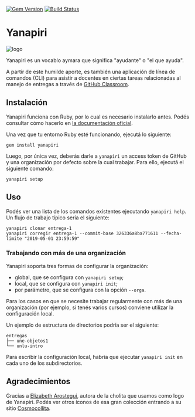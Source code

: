 [![Gem Version](https://badge.fury.io/rb/yanapiri.svg)](https://rubygems.org/gems/yanapiri)
[![Build Status](https://travis-ci.org/faloi/yanapiri.svg?branch=master)](https://travis-ci.org/faloi/yanapiri)

# Yanapiri

![logo](https://user-images.githubusercontent.com/1585835/57146278-53838f00-6d9b-11e9-9875-56dc509e4943.png)


Yanapiri es un vocablo aymara que significa "ayudante" o "el que ayuda". 

A partir de este humilde aporte, es también una aplicación de línea de comandos (CLI) para asistir a docentes en ciertas tareas relacionadas al manejo de entregas a través de [GitHub Classroom](https://classroom.github.com/).

## Instalación

Yanapiri funciona con Ruby, por lo cual es necesario instalarlo antes. Podés consultar cómo hacerlo en [la documentación oficial](https://www.ruby-lang.org/es/documentation/installation/).

Una vez que tu entorno Ruby esté funcionando, ejecutá lo siguiente:

```
gem install yanapiri
```

Luego, por única vez, deberás darle a `yanapiri` un access token de GitHub y una organización por defecto sobre la cual trabajar. Para ello, ejecutá el siguiente comando:

```
yanapiri setup
```

## Uso

Podés ver una lista de los comandos existentes ejecutando `yanapiri help`.
Un flujo de trabajo típico sería el siguiente:

```
yanapiri clonar entrega-1
yanapiri corregir entrega-1 --commit-base 326336a8ba771611 --fecha-limite "2019-05-01 23:59:59"
```

### Trabajando con más de una organización

Yanapiri soporta tres formas de configurar la organización:
* global, que se configura con `yanapiri setup`;
* local, que se configura con `yanapiri init`;
* por parámetro, que se configura con la opción `--orga`.

Para los casos en que se necesite trabajar regularmente con más de una organización (por ejemplo, si tenés varios cursos) conviene utilizar la configuración local.

Un ejemplo de estructura de directorios podría ser el siguiente:

```
entregas
├── une-objetos1
└── unlu-intro
```

Para escribir la configuración local, habría que ejecutar `yanapiri init` en cada uno de los subdirectorios.

## Agradecimientos

Gracias a [Elizabeth Arostegui](http://www.coloripop.com/), autora de la cholita que usamos como logo de Yanapiri. Podés ver otros íconos de esa gran colección entrando a su sitio [Cosmocollita](http://cosmocollita.com/).
